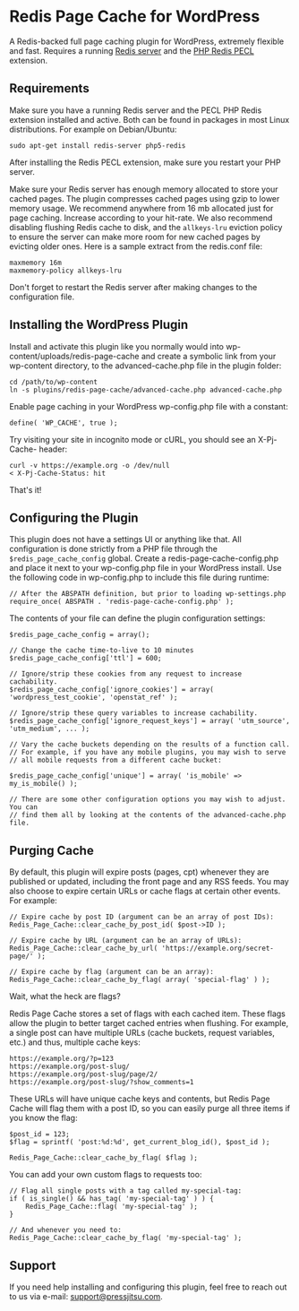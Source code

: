 # Redis Page Cache for WordPress

A Redis-backed full page caching plugin for WordPress, extremely flexible and fast. Requires a running [Redis server](http://redis.io/) and the [PHP Redis PECL](https://github.com/phpredis/phpredis) extension.

## Requirements

Make sure you have a running Redis server and the PECL PHP Redis extension installed and active. Both can be found in packages in most Linux distributions. For example on Debian/Ubuntu:

```
sudo apt-get install redis-server php5-redis
```

After installing the Redis PECL extension, make sure you restart your PHP server.

Make sure your Redis server has enough memory allocated to store your cached pages. The plugin compresses cached pages using gzip to lower memory usage. We recommend anywhere from 16 mb allocated just for page caching. Increase according to your hit-rate. We also recommend disabling flushing Redis cache to disk, and the `allkeys-lru` eviction policy to ensure the server can make more room for new cached pages by evicting older ones. Here is a sample extract from the redis.conf file:

```
maxmemory 16m
maxmemory-policy allkeys-lru
```

Don't forget to restart the Redis server after making changes to the configuration file.

## Installing the WordPress Plugin

Install and activate this plugin like you normally would into wp-content/uploads/redis-page-cache and create a symbolic link from your wp-content directory, to the advanced-cache.php file in the plugin folder:

```
cd /path/to/wp-content
ln -s plugins/redis-page-cache/advanced-cache.php advanced-cache.php
```

Enable page caching in your WordPress wp-config.php file with a constant:

```
define( 'WP_CACHE', true );
```

Try visiting your site in incognito mode or cURL, you should see an X-Pj-Cache- header:

```
curl -v https://example.org -o /dev/null
< X-Pj-Cache-Status: hit
```

That's it!

## Configuring the Plugin

This plugin does not have a settings UI or anything like that. All configuration is done strictly from a PHP file through the `$redis_page_cache_config` global. Create a redis-page-cache-config.php and place it next to your wp-config.php file in your WordPress install. Use the following code in wp-config.php to include this file during runtime:

```
// After the ABSPATH definition, but prior to loading wp-settings.php
require_once( ABSPATH . 'redis-page-cache-config.php' );
```

The contents of your file can define the plugin configuration settings:

```
$redis_page_cache_config = array();

// Change the cache time-to-live to 10 minutes
$redis_page_cache_config['ttl'] = 600;

// Ignore/strip these cookies from any request to increase cachability.
$redis_page_cache_config['ignore_cookies'] = array( 'wordpress_test_cookie', 'openstat_ref' );

// Ignore/strip these query variables to increase cachability.
$redis_page_cache_config['ignore_request_keys'] = array( 'utm_source', 'utm_medium', ... );

// Vary the cache buckets depending on the results of a function call.
// For example, if you have any mobile plugins, you may wish to serve
// all mobile requests from a different cache bucket:

$redis_page_cache_config['unique'] = array( 'is_mobile' => my_is_mobile() );

// There are some other configuration options you may wish to adjust. You can
// find them all by looking at the contents of the advanced-cache.php file.
```

## Purging Cache

By default, this plugin will expire posts (pages, cpt) whenever they are published or updated, including the front page and any RSS feeds. You may also choose to expire certain URLs or cache flags at certain other events. For example:

```
// Expire cache by post ID (argument can be an array of post IDs):
Redis_Page_Cache::clear_cache_by_post_id( $post->ID );

// Expire cache by URL (argument can be an array of URLs):
Redis_Page_Cache::clear_cache_by_url( 'https://example.org/secret-page/' );

// Expire cache by flag (argument can be an array):
Redis_Page_Cache::clear_cache_by_flag( array( 'special-flag' ) );
```

Wait, what the heck are flags?

Redis Page Cache stores a set of flags with each cached item. These flags allow the plugin to better target cached entries when flushing. For example, a single post can have multiple URLs (cache buckets, request variables, etc.) and thus, multiple cache keys:

```
https://example.org/?p=123
https://example.org/post-slug/
https://example.org/post-slug/page/2/
https://example.org/post-slug/?show_comments=1
```

These URLs will have unique cache keys and contents, but Redis Page Cache will flag them with a post ID, so you can easily purge all three items if you know the flag:

```
$post_id = 123;
$flag = sprintf( 'post:%d:%d', get_current_blog_id(), $post_id );

Redis_Page_Cache::clear_cache_by_flag( $flag );
```

You can add your own custom flags to requests too:

```
// Flag all single posts with a tag called my-special-tag:
if ( is_single() && has_tag( 'my-special-tag' ) ) {
    Redis_Page_Cache::flag( 'my-special-tag' );
}

// And whenever you need to:
Redis_Page_Cache::clear_cache_by_flag( 'my-special-tag' );
```

## Support

If you need help installing and configuring this plugin, feel free to reach out to us via e-mail: support@pressjitsu.com.

